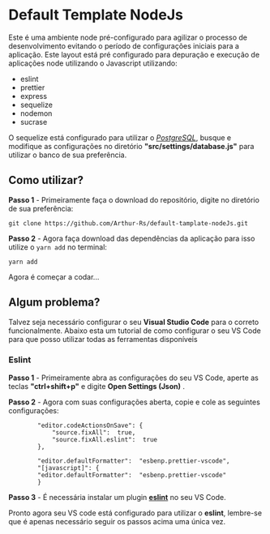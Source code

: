 # Default Template NodeJs

Este é uma ambiente node pré-configurado para agilizar o processo de desenvolvimento evitando o período de configurações iniciais para a aplicação. Este layout está pré configurado para depuração e execução de aplicações node utilizando o Javascript utilizando:

- eslint
- prettier
- express
- sequelize
- nodemon
- sucrase

O sequelize está configurado para utilizar o *[PostgreSQL](https://sequelize.org/master/manual/getting-started.html)*, busque e modifique as configurações no diretório **"src/settings/database.js"** para utilizar o banco de sua preferência.

## Como utilizar?

**Passo 1** - Primeiramente faça o download do repositório, digite no diretório de sua preferência:
```
git clone https://github.com/Arthur-Rs/default-tamplate-nodeJs.git
```

**Passo 2** - Agora faça download das dependências da aplicação para isso utilize o  `yarn add`  no terminal:
```
yarn add
```

Agora é começar a codar...

## Algum problema?

Talvez seja necessário configurar o seu **Visual Studio Code** para o correto funcionalmente. Abaixo esta um tutorial de como configurar o seu VS Code para que posso utilizar todas as ferramentas disponíveis

### Eslint

**Passo 1** - Primeiramente abra as configurações do seu VS Code, aperte as teclas **"ctrl+shift+p"** e digite **Open Settings (Json)** .

**Passo 2** - Agora com suas configurações aberta, copie e cole as seguintes configurações:

```
        "editor.codeActionsOnSave": {
    	    "source.fixAll":  true,
    	    "source.fixAll.eslint":  true
        },

	    "editor.defaultFormatter":  "esbenp.prettier-vscode",
	    "[javascript]": {
	    "editor.defaultFormatter":  "esbenp.prettier-vscode"
	    }
```

**Passo 3** - É necessária instalar um plugin **[eslint](https://marketplace.visualstudio.com/items?itemName=dbaeumer.vscode-eslint)** no seu VS Code.

Pronto agora seu VS code está configurado para utilizar o **eslint**, lembre-se que é apenas necessário seguir os passos acima uma única vez.
